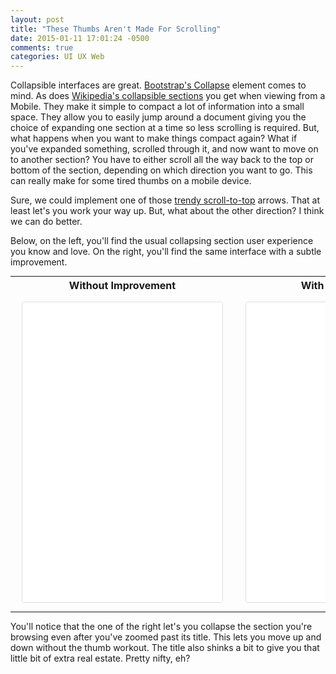 ```yaml
---
layout: post
title: "These Thumbs Aren't Made For Scrolling"
date: 2015-01-11 17:01:24 -0500
comments: true
categories: UI UX Web 
---
```


Collapsible interfaces are great. [Bootstrap's Collapse](http://getbootstrap.com/javascript/#collapse) element comes to mind. As does [Wikipedia's collapsible sections](http://en.m.wikipedia.org/wiki/Mobile_phone) you get when viewing from a Mobile. They make it simple to compact a lot of information into a small space. They allow you to easily jump around a document giving you the choice of expanding one section at a time so less scrolling is required. But, what happens when you want to make things compact again? What if you've expanded something, scrolled through it, and now want to move on to another section? You have to either scroll all the way back to the top or bottom of the section, depending on which direction you want to go. This can really make for some tired thumbs on a mobile device.

Sure, we could implement one of those [trendy scroll-to-top](http://davidwalsh.name/demo/top-of-page-jquery.php) arrows. That at least let's you work your way up. But, what about the other direction? I think we can do better.

Below, on the left, you'll find the usual collapsing section user experience you know and love. On the right, you'll find the same interface with a subtle improvement.


<table  border="0" style="margin:auto;">
<tr>
<th>Without Improvement</th>
<th>With Improvement</th>
</tr>
<tr>
<td>
<iframe style="border: 1px solid #ddd;border-radius: 4px;margin: 10px;"  height="480" width="320" src="/collapse_demo_before.html" seamless>
<p>Your browser sucks.</p>
</iframe>
</td>
<td>
<iframe style="border: 1px solid #ddd;border-radius: 4px;margin: 10px;"  height="480" width="320" src="/collapse_demo_after.html" seamless>
<p>Your browser sucks.</p>
</iframe>
</td>
</tr>
</table>

You'll notice that the one of the right let's you collapse the section you're browsing even after you've zoomed past its title. This lets you move up and down without the thumb workout. The title also shinks a bit to give you that little bit of extra real estate. Pretty nifty, eh?
